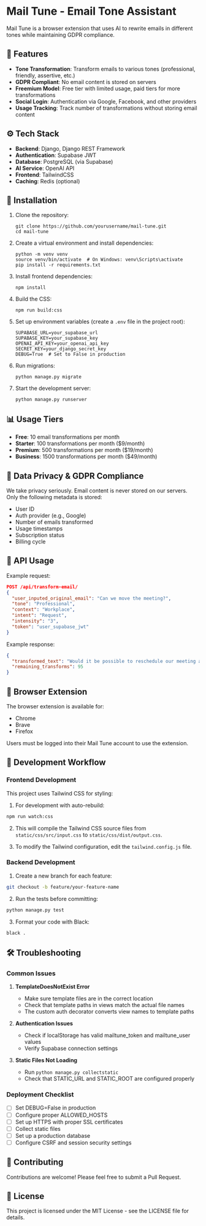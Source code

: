 # Mail Tune - Email Tone Assistant

Mail Tune is a browser extension that uses AI to rewrite emails in different tones while maintaining GDPR compliance.

## 🎯 Features

- **Tone Transformation**: Transform emails to various tones (professional, friendly, assertive, etc.)
- **GDPR Compliant**: No email content is stored on servers
- **Freemium Model**: Free tier with limited usage, paid tiers for more transformations
- **Social Login**: Authentication via Google, Facebook, and other providers
- **Usage Tracking**: Track number of transformations without storing email content

## ⚙️ Tech Stack

- **Backend**: Django, Django REST Framework
- **Authentication**: Supabase JWT
- **Database**: PostgreSQL (via Supabase)
- **AI Service**: OpenAI API
- **Frontend**: TailwindCSS
- **Caching**: Redis (optional)

## 🚀 Installation

1. Clone the repository:
   ```
   git clone https://github.com/yourusername/mail-tune.git
   cd mail-tune
   ```

2. Create a virtual environment and install dependencies:
   ```
   python -m venv venv
   source venv/bin/activate  # On Windows: venv\Scripts\activate
   pip install -r requirements.txt
   ```

3. Install frontend dependencies:
   ```
   npm install
   ```

4. Build the CSS:
   ```
   npm run build:css
   ```

5. Set up environment variables (create a `.env` file in the project root):
   ```
   SUPABASE_URL=your_supabase_url
   SUPABASE_KEY=your_supabase_key
   OPENAI_API_KEY=your_openai_api_key
   SECRET_KEY=your_django_secret_key
   DEBUG=True  # Set to False in production
   ```

6. Run migrations:
   ```
   python manage.py migrate
   ```

7. Start the development server:
   ```
   python manage.py runserver
   ```

## 📊 Usage Tiers

- **Free**: 10 email transformations per month
- **Starter**: 100 transformations per month ($9/month)
- **Premium**: 500 transformations per month ($19/month)
- **Business**: 1500 transformations per month ($49/month)

## 🔐 Data Privacy & GDPR Compliance

We take privacy seriously. Email content is never stored on our servers. Only the following metadata is stored:

- User ID
- Auth provider (e.g., Google)
- Number of emails transformed
- Usage timestamps
- Subscription status
- Billing cycle

## 🧠 API Usage

Example request:

```json
POST /api/transform-email/
{
  "user_inputed_original_email": "Can we move the meeting?",
  "tone": "Professional",
  "context": "Workplace",
  "intent": "Request",
  "intensity": "3",
  "token": "user_supabase_jwt"
}
```

Example response:

```json
{
  "transformed_text": "Would it be possible to reschedule our meeting at your convenience?",
  "remaining_transforms": 95
}
```

## 📱 Browser Extension

The browser extension is available for:
- Chrome
- Brave
- Firefox

Users must be logged into their Mail Tune account to use the extension.

## 🔧 Development Workflow

### Frontend Development

This project uses Tailwind CSS for styling:

1. For development with auto-rebuild:
```bash
npm run watch:css
```

2. This will compile the Tailwind CSS source files from `static/css/src/input.css` to `static/css/dist/output.css`.

3. To modify the Tailwind configuration, edit the `tailwind.config.js` file.

### Backend Development

1. Create a new branch for each feature:
```bash
git checkout -b feature/your-feature-name
```

2. Run the tests before committing:
```bash
python manage.py test
```

3. Format your code with Black:
```bash
black .
```

## 🛠️ Troubleshooting

### Common Issues

1. **TemplateDoesNotExist Error**
   - Make sure template files are in the correct location
   - Check that template paths in views match the actual file names
   - The custom auth decorator converts view names to template paths

2. **Authentication Issues**
   - Check if localStorage has valid mailtune_token and mailtune_user values
   - Verify Supabase connection settings

3. **Static Files Not Loading**
   - Run `python manage.py collectstatic`
   - Check that STATIC_URL and STATIC_ROOT are configured properly

### Deployment Checklist

- [ ] Set DEBUG=False in production
- [ ] Configure proper ALLOWED_HOSTS
- [ ] Set up HTTPS with proper SSL certificates
- [ ] Collect static files
- [ ] Set up a production database
- [ ] Configure CSRF and session security settings

## 🤝 Contributing

Contributions are welcome! Please feel free to submit a Pull Request.

## 📝 License

This project is licensed under the MIT License - see the LICENSE file for details.
